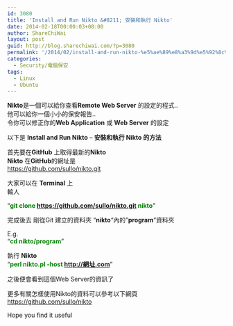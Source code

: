 ```yaml
---
id: 3080
title: 'Install and Run Nikto &#8211; 安裝和執行 Nikto'
date: 2014-02-18T00:00:03+08:00
author: ShareChiWai
layout: post
guid: http://blog.sharechiwai.com/?p=3080
permalink: '/2014/02/install-and-run-nikto-%e5%ae%89%e8%a3%9d%e5%92%8c%e5%9f%b7%e8%a1%8c-nikto/'
categories:
  - Security/電腦保安
tags:
  - Linux
  - Ubuntu
---
```

**Nikto**是一個可以給你查看**Remote Web Server** 的設定的程式..  
他可以給你一個小小的保安報告..  
令你可以修正你的**Web Application** 或 **Web Server** 的設定

以下是 **Install and Run Nikto** &#8211; **安裝和執行 Nikto 的方法**

首先要在**GitHub** 上取得最新的**Nikto**  
**Nikto** 在**GitHub**的網址是  
<a title="Nikto Github Link" href="https://github.com/sullo/nikto.git" target="_blank">https://github.com/sullo/nikto.git</a>

大家可以在 **Terminal** 上  
輸人

&#8220;<span style="color: #008000;"><strong>git clone https://github.com/sullo/nikto.git nikto</strong></span>&#8221;

完成後去 剛從Git 建立的資料夾 &#8220;**nikto**&#8220;內的&#8221;**program**&#8220;資料夾

E.g.  
&#8220;<span style="color: #008000;"><strong>cd nikto/program</strong></span>&#8221;

執行 **Nikto**  
&#8220;<span style="color: #008000;"><strong>perl nikto.pl -host http://網址.com</strong></span>&#8221;

之後便會看到這個Web Server的資訊了

更多有關怎樣使用Nikto的資料可以參考以下網頁  
<a title="More information related with Nikto" href="https://github.com/sullo/nikto" target="_blank">https://github.com/sullo/nikto</a>

Hope you find it useful